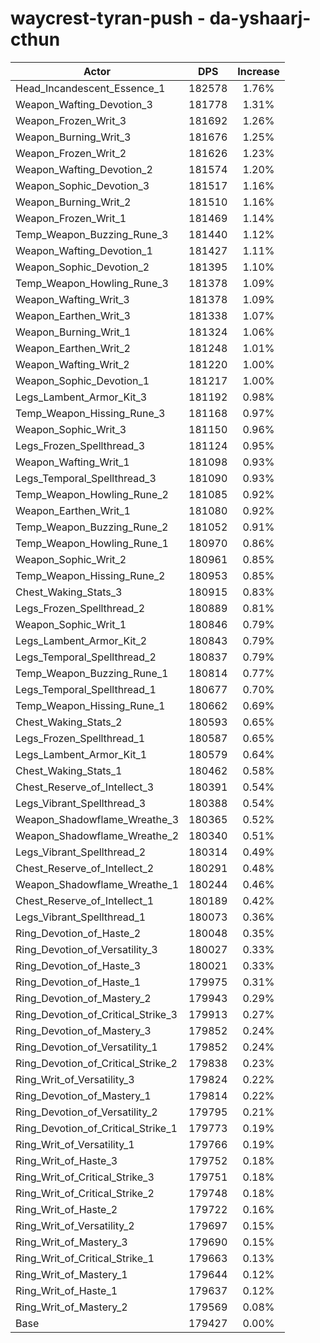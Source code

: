 # waycrest-tyran-push - da-yshaarj-cthun
| Actor | DPS | Increase |
|---|:---:|:---:|
|Head_Incandescent_Essence_1|182578|1.76%|
|Weapon_Wafting_Devotion_3|181778|1.31%|
|Weapon_Frozen_Writ_3|181692|1.26%|
|Weapon_Burning_Writ_3|181676|1.25%|
|Weapon_Frozen_Writ_2|181626|1.23%|
|Weapon_Wafting_Devotion_2|181574|1.20%|
|Weapon_Sophic_Devotion_3|181517|1.16%|
|Weapon_Burning_Writ_2|181510|1.16%|
|Weapon_Frozen_Writ_1|181469|1.14%|
|Temp_Weapon_Buzzing_Rune_3|181440|1.12%|
|Weapon_Wafting_Devotion_1|181427|1.11%|
|Weapon_Sophic_Devotion_2|181395|1.10%|
|Temp_Weapon_Howling_Rune_3|181378|1.09%|
|Weapon_Wafting_Writ_3|181378|1.09%|
|Weapon_Earthen_Writ_3|181338|1.07%|
|Weapon_Burning_Writ_1|181324|1.06%|
|Weapon_Earthen_Writ_2|181248|1.01%|
|Weapon_Wafting_Writ_2|181220|1.00%|
|Weapon_Sophic_Devotion_1|181217|1.00%|
|Legs_Lambent_Armor_Kit_3|181192|0.98%|
|Temp_Weapon_Hissing_Rune_3|181168|0.97%|
|Weapon_Sophic_Writ_3|181150|0.96%|
|Legs_Frozen_Spellthread_3|181124|0.95%|
|Weapon_Wafting_Writ_1|181098|0.93%|
|Legs_Temporal_Spellthread_3|181090|0.93%|
|Temp_Weapon_Howling_Rune_2|181085|0.92%|
|Weapon_Earthen_Writ_1|181080|0.92%|
|Temp_Weapon_Buzzing_Rune_2|181052|0.91%|
|Temp_Weapon_Howling_Rune_1|180970|0.86%|
|Weapon_Sophic_Writ_2|180961|0.85%|
|Temp_Weapon_Hissing_Rune_2|180953|0.85%|
|Chest_Waking_Stats_3|180915|0.83%|
|Legs_Frozen_Spellthread_2|180889|0.81%|
|Weapon_Sophic_Writ_1|180846|0.79%|
|Legs_Lambent_Armor_Kit_2|180843|0.79%|
|Legs_Temporal_Spellthread_2|180837|0.79%|
|Temp_Weapon_Buzzing_Rune_1|180814|0.77%|
|Legs_Temporal_Spellthread_1|180677|0.70%|
|Temp_Weapon_Hissing_Rune_1|180662|0.69%|
|Chest_Waking_Stats_2|180593|0.65%|
|Legs_Frozen_Spellthread_1|180587|0.65%|
|Legs_Lambent_Armor_Kit_1|180579|0.64%|
|Chest_Waking_Stats_1|180462|0.58%|
|Chest_Reserve_of_Intellect_3|180391|0.54%|
|Legs_Vibrant_Spellthread_3|180388|0.54%|
|Weapon_Shadowflame_Wreathe_3|180365|0.52%|
|Weapon_Shadowflame_Wreathe_2|180340|0.51%|
|Legs_Vibrant_Spellthread_2|180314|0.49%|
|Chest_Reserve_of_Intellect_2|180291|0.48%|
|Weapon_Shadowflame_Wreathe_1|180244|0.46%|
|Chest_Reserve_of_Intellect_1|180189|0.42%|
|Legs_Vibrant_Spellthread_1|180073|0.36%|
|Ring_Devotion_of_Haste_2|180048|0.35%|
|Ring_Devotion_of_Versatility_3|180027|0.33%|
|Ring_Devotion_of_Haste_3|180021|0.33%|
|Ring_Devotion_of_Haste_1|179975|0.31%|
|Ring_Devotion_of_Mastery_2|179943|0.29%|
|Ring_Devotion_of_Critical_Strike_3|179913|0.27%|
|Ring_Devotion_of_Mastery_3|179852|0.24%|
|Ring_Devotion_of_Versatility_1|179852|0.24%|
|Ring_Devotion_of_Critical_Strike_2|179838|0.23%|
|Ring_Writ_of_Versatility_3|179824|0.22%|
|Ring_Devotion_of_Mastery_1|179814|0.22%|
|Ring_Devotion_of_Versatility_2|179795|0.21%|
|Ring_Devotion_of_Critical_Strike_1|179773|0.19%|
|Ring_Writ_of_Versatility_1|179766|0.19%|
|Ring_Writ_of_Haste_3|179752|0.18%|
|Ring_Writ_of_Critical_Strike_3|179751|0.18%|
|Ring_Writ_of_Critical_Strike_2|179748|0.18%|
|Ring_Writ_of_Haste_2|179722|0.16%|
|Ring_Writ_of_Versatility_2|179697|0.15%|
|Ring_Writ_of_Mastery_3|179690|0.15%|
|Ring_Writ_of_Critical_Strike_1|179663|0.13%|
|Ring_Writ_of_Mastery_1|179644|0.12%|
|Ring_Writ_of_Haste_1|179637|0.12%|
|Ring_Writ_of_Mastery_2|179569|0.08%|
|Base|179427|0.00%|
